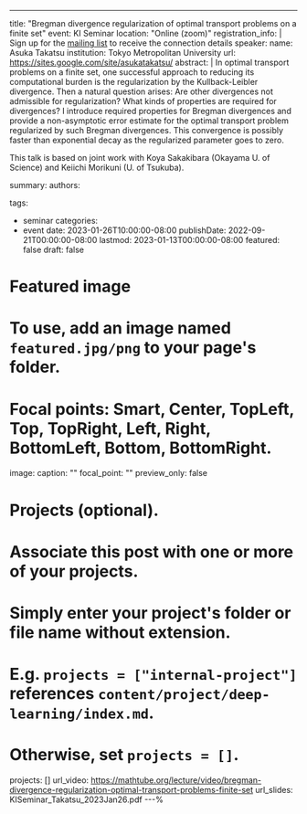 ---
title: "Bregman divergence regularization of optimal transport problems on a finite set"
event: KI Seminar
location: "Online (zoom)"
registration_info: |
  Sign up for the [mailing list](https://math.us8.list-manage.com/subscribe/post?u=c9cc3beec9fa57d7299ac161c&id=845fe9abdc) to receive the connection details
speaker:
  name: Asuka Takatsu
  institution: Tokyo Metropolitan University
  url: https://sites.google.com/site/asukatakatsu/
abstract: |
  In optimal transport problems on a finite set, one successful approach to reducing its computational burden 
  is the regularization by the Kullback-Leibler divergence. Then a natural question arises: Are other divergences 
  not admissible for regularization? What kinds of properties are required for divergences? I introduce required 
  properties for Bregman divergences and provide a non-asymptotic error estimate for the optimal transport problem 
  regularized by such Bregman divergences. This convergence is possibly faster than exponential decay as the 
  regularized parameter goes to zero. 

  This talk is based on joint work with Koya Sakakibara (Okayama U. of Science) and Keiichi Morikuni (U. of Tsukuba).

summary:
authors:

tags:
  - seminar
categories:
  - event
date: 2023-01-26T10:00:00-08:00
publishDate: 2022-09-21T00:00:00-08:00
lastmod: 2023-01-13T00:00:00-08:00
featured: false
draft: false

# Featured image
# To use, add an image named `featured.jpg/png` to your page's folder.
# Focal points: Smart, Center, TopLeft, Top, TopRight, Left, Right, BottomLeft, Bottom, BottomRight.
image:
  caption: ""
  focal_point: ""
  preview_only: false

# Projects (optional).
#   Associate this post with one or more of your projects.
#   Simply enter your project's folder or file name without extension.
#   E.g. `projects = ["internal-project"]` references `content/project/deep-learning/index.md`.
#   Otherwise, set `projects = []`.
projects: []
url_video: https://mathtube.org/lecture/video/bregman-divergence-regularization-optimal-transport-problems-finite-set
url_slides: KISeminar_Takatsu_2023Jan26.pdf
---%  
